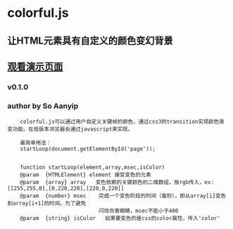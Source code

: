 colorful.js
===================================
让HTML元素具有自定义的颜色变幻背景
----------------------------------- 
[观看演示页面](http://soaanyip.github.io/colorful)
----------------------------------- 
### v0.1.0  
### author by So Aanyip

		colorful.js可以通过用户自定义关键帧的颜色，通过css3的transition实现颜色渐变功能。在低版本浏览器会通过javascript来实现。

		最简单用法：
		startLoop(document.getElementById('page'));


		function startLoop(element,array,msec,isColor)
		@param  {HTMLElement} element 接受变色的元素
		@param  {array} array   变色依赖的关键颜色的二维数组，按rgb传入，ex: [[255,255,0],[0,220,220],[220,0,220]]	
		@param  {number} msec    完成一个变色阶段的时间（毫秒），即从array[i]变色到array[i+1]的时间。为了避免
		                         闪烁伤害眼睛，msec不能小于400
		@param  {string} isColor   如果要变色的是css的color属性，传入'color'
	
